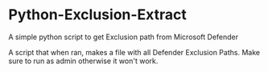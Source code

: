 # Python-Exclusion-Extract
A simple python script to get Exclusion path from Microsoft Defender

A script that when ran, makes a file with all Defender Exclusion Paths.
Make sure to run as admin otherwise it won't work.
